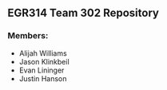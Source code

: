 ## EGR314 Team 302 Repository

### Members:
* Alijah Williams
* Jason Klinkbeil
* Evan Lininger
* Justin Hanson



